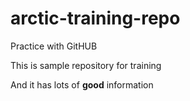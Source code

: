 # arctic-training-repo
Practice with GitHUB


This is sample repository for training

And it has lots of **good** information
